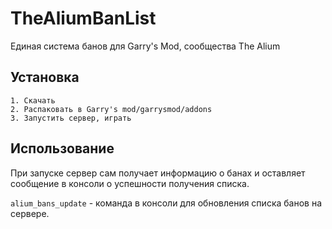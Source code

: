 # TheAliumBanList
Единая система банов для Garry's Mod, сообщества The Alium

## Установка

```
1. Скачать
2. Распаковать в Garry's mod/garrysmod/addons
3. Запустить сервер, играть
```

## Использование
При запуске сервер сам получает информацию о банах и оставляет сообщение в консоли о успешности получения списка.

`alium_bans_update` - команда в консоли для обновления списка банов на сервере.

